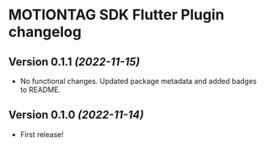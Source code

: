 # MOTIONTAG SDK Flutter Plugin changelog

## Version 0.1.1 *(2022-11-15)*

- No functional changes. Updated package metadata and added badges to README.

## Version 0.1.0 *(2022-11-14)*

- First release!
